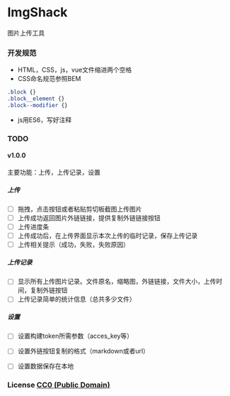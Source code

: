 # ImgShack

图片上传工具


### 开发规范

* HTML，CSS，js，vue文件缩进两个空格
* CSS命名规范参照BEM

```css
.block {}
.block__element {}
.block--modifier {}
```

* js用ES6，写好注释

### TODO

####  v1.0.0

主要功能：上传，上传记录，设置

##### 上传

- [ ] 拖拽，点击按钮或者粘贴剪切板截图上传图片
- [ ] 上传成功返回图片外链链接，提供复制外链链接按钮
- [ ] 上传进度条
- [ ] 上传成功后，在上传界面显示本次上传的临时记录，保存上传记录
- [ ] 上传相关提示（成功，失败，失败原因）

##### 上传记录

- [ ] 显示所有上传图片记录。文件原名，缩略图，外链链接，文件大小，上传时间，复制外链按钮
- [ ] 上传记录简单的统计信息（总共多少文件）

##### 设置

- [ ] 设置构建token所需参数（acces_key等）
- [ ] 设置外链按钮复制的格式（markdown或者url）
- [ ] 设置数据保存在本地



### License [CC0 (Public Domain)](LICENSE.md)


